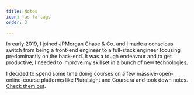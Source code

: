 ```yaml
---
title: Notes
icon: fas fa-tags
order: 3

---
```


In early 2019, I joined JPMorgan Chase & Co. and I made a conscious switch from being a front-end engineer to a full-stack engineer focusing predominantly on the back-end. It was a tough endeavour and to get productive, I needed to improve my skillset in a bunch of new technologies.

I decided to spend some time doing courses on a few massive-open-online-course platforms like Pluralsight and Coursera and took down notes. [Check them out](https://raghavramesh.github.io/mooc-notes).

